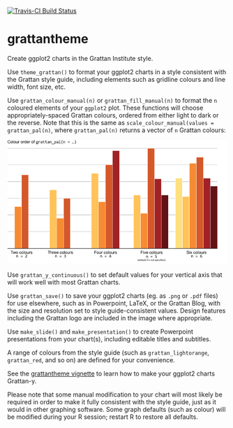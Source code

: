 [![Travis-CI Build Status](https://travis-ci.org/MattCowgill/grattantheme.svg?branch=master)](https://travis-ci.org/MattCowgill/grattantheme)


# grattantheme
Create ggplot2 charts in the Grattan Institute style.

Use `theme_grattan()` to format your ggplot2 charts in a style consistent with the Grattan style guide, including elements such as gridline colours and line width, font size, etc.

Use `grattan_colour_manual(n)` or `grattan_fill_manual(n)` to format the `n` coloured elements of your `ggplot2` plot. These functions will choose appropriately-spaced Grattan colours, ordered from either light to dark or the reverse. Note that this is the same as `scale_colour_manual(values = grattan_pal(n)`, where `grattan_pal(n)` returns a vector of `n` Grattan colours:

![grattan_pal](man/grattan_pal_colours.png)

Use `grattan_y_continuous()` to set default values for your vertical axis that will work well with most Grattan charts.

Use `grattan_save()` to save your ggplot2 charts (eg. as `.png` or `.pdf` files) for use elsewhere, such as in Powerpoint, LaTeX, or the Grattan Blog, with the size and resolution set to style guide-consistent values. Design features including the Grattan logo are included in the image where appropriate.

Use `make_slide()` and `make_presentation()` to create Powerpoint presentations from your chart(s), including editable titles and subtitles.

A range of colours from the style guide (such as `grattan_lightorange`, `grattan_red`, and so on) are defined for your convenience.

See the [grattantheme vignette](https://github.com/MattCowgill/grattantheme/blob/master/vignettes/using_grattantheme.pdf) to learn how to make your ggplot2 charts Grattan-y.

Please note that some manual modification to your chart will most likely be required in order to make it fully consistent with the style guide, just as it would in other graphing software. Some graph defaults (such as colour) will be modified during your R session; restart R to restore all defaults.

